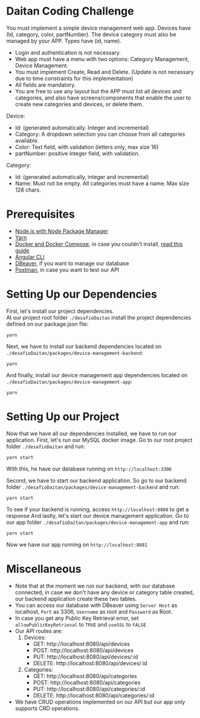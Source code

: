 # Daitan Coding Challenge

You must implement a simple device management web app. Devices have (Id, category, color,
partNumber). The device category must also be managed by your APP. Types have (id, name).
- Login and authentication is not necessary.
- Web app must have a menu with two options: Category Management, Device
Management.
- You must implement Create, Read and Delete. (Update is not necessary due to time
constraints for this implementation)
- All fields are mandatory.
- You are free to use any layout but the APP must list all devices and categories, and also
have screens/components that enable the user to create new categories and devices, or
delete them.

Device:

- Id: (generated automatically. Integer and incremental)
- Category: A dropdown selection you can choose from all categories available.
- Color: Text field, with validation (letters only, max size 16)
- partNumber: positive integer field, with validation.

Category:

- Id: (generated automatically, integer and incremental)
- Name: Must not be empty. All categories must have a name. Max size 128 chars.

# Prerequisites
- [Node.js with Node Package Manager](https://nodejs.org/en/download/)
- [Yarn](https://classic.yarnpkg.com/lang/en/docs/install/#debian-stable)
- [Docker and Docker Compose](https://docs.docker.com/engine/install/ubuntu/), in case you couldn't install, [read this guide](https://computingforgeeks.com/install-docker-and-docker-compose-on-linux-mint-19/)
- [Angular CLI](https://angular.io/cli)
- [DBeaver](https://dbeaver.io/download/), if you want to manage our database
- [Postman](https://www.postman.com/), in case you want to test our API

# Setting Up our Dependencies
First, let's install our project dependencies.  
At our project root folder `./desafioDaitan` install the project dependencies defined on our package.json file:
```
yarn
```
Next, we have to install our backend dependencies located on `./desafioDaitan/packages/device-management-backend`:
```
yarn
```
And finally, install our device management app dependencies located on `./desafioDaitan/packages/device-management-app`:
```
yarn
```

# Setting Up our Project
Now that we have all our dependencies installed, we have to run our application.
First, let's run our MySQL docker image. Go to our root project folder `./desafioDaitan` and run:
```
yarn start
```
With this, he have our database running on `http://localhost:3306`

Second, we have to start our backend application. So go to our backend folder `./desafioDaitan/packages/device-management-backend` and run:
```
yarn start
```
To see if your backend is running, access `http://localhost:8080` to get a response
And lastly, let's start our device management application. Go to our app folder `./desafioDaitan/packages/device-management-app` and run:
```
yarn start
```
Now we have our app running on `http://localhost:8081`

# Miscellaneous
- Note that at the moment we run our backend, with our database connected, in case we don't have any device or category table created, our backend application create these two tables.  
- You can access our database with DBeaver using `Server Host` as localhost, `Port` as 3306, `Username` as root and `Password` as Root.  
- In case you get any Public Key Retrieval error, set `allowPublicKeyRetrieval` to `TRUE` and `useSSL` to `FALSE`
- Our API routes are:
  1. Devices:
      - GET: http://localhost:8080/api/devices
      - POST: http://localhost:8080/api/devices
      - PUT: http://localhost:8080/api/devices/:id
      - DELETE: http://localhost:8080/api/devices/:id
  2. Categories:
      - GET: http://localhost:8080/api/categories
      - POST: http://localhost:8080/api/categories
      - PUT: http://localhost:8080/api/categories/:id
      - DELETE: http://localhost:8080/api/categories/:id
- We have CRUD operations implemented on our API but our app only supports CRD operations.
